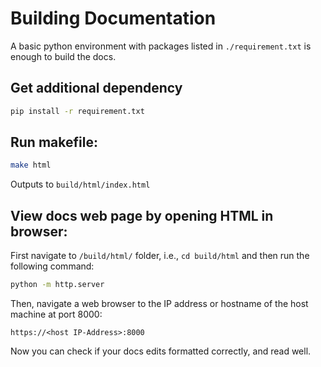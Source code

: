 # Building Documentation

A basic python environment with packages listed in `./requirement.txt` is
enough to build the docs.

## Get additional dependency

```bash
pip install -r requirement.txt
```

## Run makefile:

```bash
make html
```

Outputs to `build/html/index.html`

## View docs web page by opening HTML in browser:

First navigate to `/build/html/` folder, i.e., `cd build/html` and then run the following command:

```bash
python -m http.server
```
Then, navigate a web browser to the IP address or hostname of the host machine at port 8000:

```
https://<host IP-Address>:8000
```
Now you can check if your docs edits formatted correctly, and read well.
